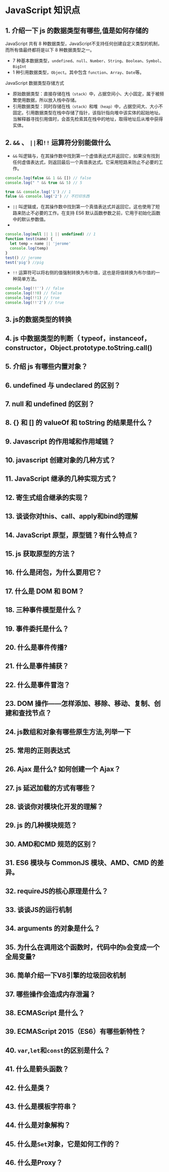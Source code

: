 <!--
 * @Description: 
 * @Version: 2.0
 * @Autor: zhaojunyun-jk
 * @Date: 2020-07-28 20:03:08
 * @LastEditors: zhaojunyun-jk
 * @LastEditTime: 2020-07-28 20:50:11
--> 
# JavaScript 知识点

## 1. 介绍一下 js 的数据类型有哪些,值是如何存储的

JavaScript 共有 8 种数据类型，JavaScript不支持任何创建自定义类型的机制，而所有值最终都将是以下 8 种数据类型之一。
- 7 种基本数据类型，`undefined`、`null`、`Number`、`String`、`Boolean`、`Symbol`、`BigInt`
- 1 种引用数据类型，`Object`。其中包含 `function`、`Array`、`Date`等。

JavaScript 数据类型存储方式
- 原始数据类型：直接存储在栈`（stack）`中，占据空间小、大小固定，属于被频繁使用数据，所以放入栈中存储。
- 引用数据类型：同时存储在栈`（stack）`和堆`（heap）`中，占据空间大、大小不固定。引用数据类型在栈中存储了指针，该指针指向堆中该实体的起始地址。当解释器寻找引用值时，会首先检索其在栈中的地址，取得地址后从堆中获得实体。

## 2. `&&` 、 `||`和`!!` 运算符分别能做什么

- `&&`  叫逻辑与，在其操作数中找到第一个虚值表达式并返回它，如果没有找到任何虚值表达式，则返回最后一个真值表达式。它采用短路来防止不必要的工作。

```js
console.log(false && 1 && []) // false
console.log(" " && true && 5) // 5

true && console.log('1') // 1
false && console.log('2') // 不打印东西
```

- `||` 叫逻辑或，在其操作数中找到第一个真值表达式并返回它。这也使用了短路来防止不必要的工作。在支持 ES6 默认函数参数之前，它用于初始化函数中的默认参数值。
- 
```js
console.log(null || 1 || undefined) // 1
function test(name) {
  let temp = name || 'jerome'
  console.log(temp)
}
test() // jerome
test('pig') //pig
```

- `!!` 运算符可以将右侧的值强制转换为布尔值，这也是将值转换为布尔值的一种简单方法。

```js
console.log(!!'') // false
console.log(!!0) // false
console.log(!!1) // true
console.log(!!'2') // true
```

## 3. js的数据类型的转换

## 4. js 中数据类型的判断（ typeof，instanceof，constructor，Object.prototype.toString.call()

## 5. 介绍 js 有哪些内置对象？

## 6. undefined 与 undeclared 的区别？

## 7. null 和 undefined 的区别？

## 8. {} 和 [] 的 valueOf 和 toString 的结果是什么？

## 9. Javascript 的作用域和作用域链？

## 10. javascript 创建对象的几种方式？

## 11. JavaScript 继承的几种实现方式？

## 12. 寄生式组合继承的实现？

## 13. 谈谈你对this、call、apply和bind的理解

## 14. JavaScript 原型，原型链？有什么特点？

## 15. js 获取原型的方法？

## 16. 什么是闭包，为什么要用它？

## 17. 什么是 DOM 和 BOM？

## 18. 三种事件模型是什么？

## 19. 事件委托是什么？

## 20. 什么是事件传播?

## 21. 什么是事件捕获？

## 22. 什么是事件冒泡？

## 23. DOM 操作——怎样添加、移除、移动、复制、创建和查找节点？

## 24. js数组和对象有哪些原生方法,列举一下

## 25. 常用的正则表达式

## 26. Ajax 是什么? 如何创建一个 Ajax？

## 27. js 延迟加载的方式有哪些？

## 28. 谈谈你对模块化开发的理解？

## 29. js 的几种模块规范？

## 30. AMD和CMD 规范的区别？

## 31. ES6 模块与 CommonJS 模块、AMD、CMD 的差异。

## 32.   requireJS的核心原理是什么？

## 33. 谈谈JS的运行机制

## 34. arguments 的对象是什么？

## 35. 为什么在调用这个函数时，代码中的`b`会变成一个全局变量?

## 36. 简单介绍一下V8引擎的垃圾回收机制

## 37. 哪些操作会造成内存泄漏？

## 38. ECMAScript 是什么？

## 39. ECMAScript 2015（ES6）有哪些新特性？

## 40. `var`,`let`和`const`的区别是什么？

## 41. 什么是箭头函数？

## 42. 什么是类？

## 43. 什么是模板字符串？

## 44. 什么是对象解构？

## 45. 什么是`Set`对象，它是如何工作的？

## 46. 什么是Proxy？